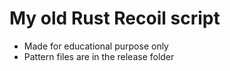 # My old Rust Recoil script

- Made for educational purpose only
- Pattern files are in the release folder
